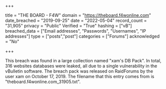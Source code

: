 +++

title = "THE BOARD - F4W"
domain = "https://theboard.f4wonline.com"
date_breached = "2019-09-25"
date = "2022-05-04"
record_count = "31,905"
privacy = "Public"
Verified = "True"
hashing = ["vB"]
breached_data = ["Email addresses", "Passwords", "Usernames", "IP addresses"]
type = ["posts","post"]
categories = ["Forums"]
acknowledged = "No"


+++


This breach was found in a large collection named "xam's DB Pack". In total, 316 websites databases were leaked, all due to a single vulnerability in the vBulletin software. The breach pack was released on RaidForums by the user xam on October 17, 2019. The filename that this entry comes from is "theboard.f4wonline.com_31905.txt".

